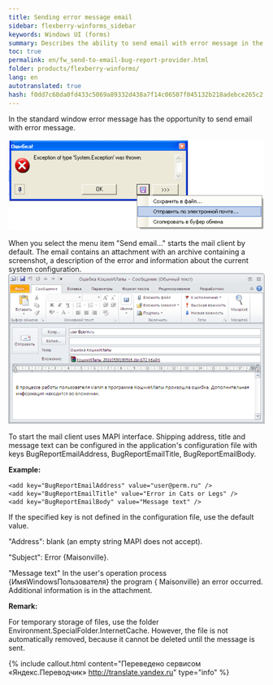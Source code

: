 ```yaml
--- 
title: Sending error message email 
sidebar: flexberry-winforms_sidebar 
keywords: Windows UI (forms) 
summary: Describes the ability to send email with error message in the application and specified the desired settings in the application's configuration file 
toc: true 
permalink: en/fw_send-to-email-bug-report-provider.html 
folder: products/flexberry-winforms/ 
lang: en 
autotranslated: true 
hash: f0dd7c68da0fd433c5069a89332d438a7f14c06507f045132b218adebce265c2 
--- 
```


In the standard window error message has the opportunity to send email with error message. 

![](/images/pages/products/flexberry-winforms/development/error-form.png) 

When you select the menu item "Send email..." starts the mail client by default. The email contains an attachment with an archive containing a screenshot, a description of the error and information about the current system configuration. 
![](/images/pages/products/flexberry-winforms/development/letter.png) 

To start the mail client uses MAPI interface. 
Shipping address, title and message text can be configured in the application's configuration file with keys BugReportEmailAddress, BugReportEmailTitle, BugReportEmailBody. 

__Example:__ 

```
<add key="BugReportEmailAddress" value="user@perm.ru" />
<add key="BugReportEmailTitle" value="Error in Cats or Legs" />
<add key="BugReportEmailBody" value="Message text" />
``` 
If the specified key is not defined in the configuration file, use the default value. 

"Address": blank (an empty string MAPI does not accept). 

"Subject": Error {Maisonville}. 

"Message text" In the user's operation process {ИмяWindowsПользователя} the program { Maisonville} an error occurred. Additional information is in the attachment. 

__Remark:__ 

For temporary storage of files, use the folder Environment.SpecialFolder.InternetCache. However, the file is not automatically removed, because it cannot be deleted until the message is sent.


{% include callout.html content="Переведено сервисом «Яндекс.Переводчик» <http://translate.yandex.ru>" type="info" %}